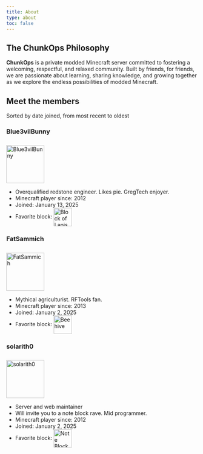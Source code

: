 ```yaml
---
title: About
type: about
toc: false
---
```


## The ChunkOps Philosophy
**ChunkOps** is a private modded Minecraft server committed to fostering a welcoming, respectful, and relaxed community. Built by friends, for friends, we are passionate about learning, sharing knowledge, and growing together as we explore the endless possibilities of modded Minecraft.

## Meet the members

Sorted by date joined, from most recent to oldest

### Blue3vilBunny

<img src="https://api.mineatar.io/face/659346096f1c4c358044060249700649?scale=32" alt="Blue3vilBunny" style="margin: 0; margin-top: 10px; border-radius: 0; width: 100px;"/>

- Overqualified redstone engineer. Likes pie. GregTech enjoyer.
- Minecraft player since: 2012
- Joined: January 13, 2025
- Favorite block: <img src="https://minecraft.wiki/images/Block_of_Lapis_Lazuli_JE3_BE3.png?298ce" alt="Block of Lapis Lazuli" width="48" style="display: inline; vertical-align: middle; margin: 0; border-radius: 0" />

### FatSammich

<img src="https://api.mineatar.io/face/34eaaa10e6e2485992a403a09bd16300?scale=32" alt="FatSammich" style="margin: 0; margin-top: 10px; border-radius: 0; width: 100px;"/>

- Mythical agriculturist. RFTools fan.
- Minecraft player since: 2013
- Joined: January 2, 2025
- Favorite block: <img src="https://minecraft.wiki/images/Beehive_%28S%29_JE1.png?a2997" alt="Beehive" width="48" style="display: inline; vertical-align: middle; margin: 0; border-radius: 0" />

### solarith0

<img src="https://api.mineatar.io/face/e4166ba1059a487f914f094a7a417af5?scale=32" alt="solarith0" style="margin: 0; margin-top: 10px; border-radius: 0; width: 100px;"/>

- Server and web maintainer
- Will invite you to a note block rave. Mid programmer.
- Minecraft player since: 2012
- Joined: January 2, 2025
- Favorite block: <img src="https://minecraft.wiki/images/Note_Block_JE2_BE2.png?0bf0f" alt="Note Block" width="48" style="display: inline; vertical-align: middle; margin: 0; border-radius: 0" />

